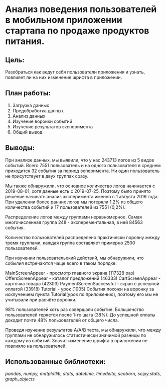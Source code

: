# Анализ поведения пользователей в мобильном приложении стартапа по продаже продуктов питания.

## **Цель:**
Разобраться как ведут себя пользователи приложения и узнать, повлияет ли на них изменение шрифта в приложении.

## **План работы:**
1. Загрузка данных 
2. Предобработка данных
3. Анализ данных
4. Изучение воронки событий
5. Изучение результатов эксперимента
6. Общий вывод

## **Выводы:**

При анализе данных, мы выявили, что у нас 243713 логов из 5 видов событий. Всего 7551 пользователь и на одного пользователя в среднем приходится 32 события за период эсперимента. Ни один пользователь не присутствует в двух группах сразу.

Мы также обнаружили, что основное количество логов начинается с 2019-08-01, хотя данные есть с 2019-07-25. Поэтому было принято решение начинать анализ эксперимента именно с 1 августа 2019 года. При удалении более ранних логов мы потеряли 1,2% из общего количества событий и 17 пользователей из 7551 (0,2%).

Распределение логов между группами неравномерное. Самая многочисленная группа 248 - эксперементальная, в ней 84563 события.

Количество пользователей распределено практически поровну между тремя группами, каждая группа составляет примерно 2500 пользователей.

При изучении пользовательский действий, мы обнаружили, что собылия встречаются чаще всего в таком порядке:

MainScreenAppear - просмотр главного экрана (117328 раз)
OffersScreenAppear - каталог предложений (46333)
CartScreenAppear - карточка товара (42303)
PaymentScreenSuccessful - экран с успешной оплатой (33918)
Tutorial - урок (1005)
События похожи на воронку за исклучением пункта Tutorial(урок по приложению), поэтому его мы не учитывали при расчёте воронки.

98% пользователей хоть раз совершали событие. Большенство пользователей теряется после 1-го шага (38%).
До успешной оплаты доходит почти 48% пользователей от общего числа.

Проведя изучение результатов A/A/B теста, мы обнаружили, что между группами не обнаружилось статистически значимой разницы по каждому из собитий. Значит изменение шрифта в приложении не повлияло на пользователей.

## **Использованные библиотеки:**
*pandas, numpy, matplotlib, stats, datetime, timedelta, seaborn, scipy.stats, graph_objects*
